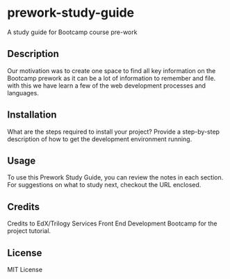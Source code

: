 # prework-study-guide
A study guide for Bootcamp course pre-work

## Description

Our motivation was to create one space to find all key information on the Bootcamp prework as it can be a lot of information to remember and file. 
with this we have learn a few of the web development processes and languages.


## Installation

What are the steps required to install your project? Provide a step-by-step description of how to get the development environment running.

## Usage

To use this Prework Study Guide, you can review the notes in each section.
For suggestions on what to study next, checkout the URL enclosed.

## Credits

Credits to EdX/Trilogy Services Front End Development Bootcamp for the project tutorial.

## License

MIT License

